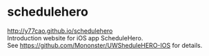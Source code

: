 # schedulehero
http://y77cao.github.io/schedulehero </br>
Introduction website for iOS app ScheduleHero. </br>
See https://github.com/Mononster/UWSheduleHERO-IOS for details.

